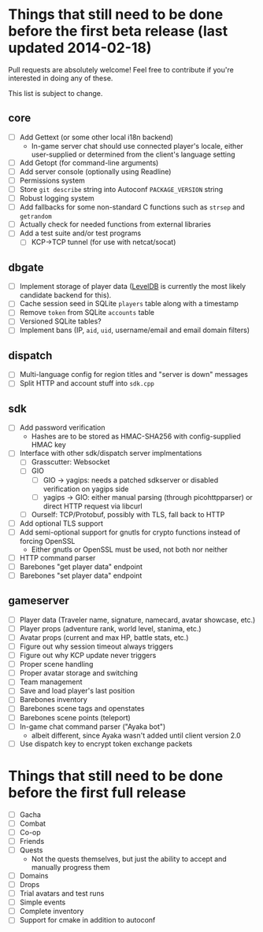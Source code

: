 # Things that still need to be done before the first beta release \(last updated 2014-02-18\)

Pull requests are absolutely welcome! Feel free to contribute if you're interested in doing any of these.

This list is subject to change.

## core
- [ ] Add Gettext \(or some other local i18n backend\)
	- In-game server chat should use connected player's locale, either user-supplied or determined from the client's language setting
- [ ] Add Getopt \(for command-line arguments\)
- [ ] Add server console \(optionally using Readline\)
- [ ] Permissions system
- [ ] Store `git describe` string into Autoconf `PACKAGE_VERSION` string
- [ ] Robust logging system
- [ ] Add fallbacks for some non-standard C functions such as `strsep` and `getrandom`
- [ ] Actually check for needed functions from external libraries
- [ ] Add a test suite and/or test programs
	- [ ] KCP->TCP tunnel (for use with netcat/socat)

## dbgate
- [ ] Implement storage of player data \([LevelDB](https://github.com/google/leveldb) is currently the most likely candidate backend for this\).
- [ ] Cache session seed in SQLite `players` table along with a timestamp
- [ ] Remove `token` from SQLite `accounts` table
- [ ] Versioned SQLite tables?
- [ ] Implement bans \(IP, `aid`, `uid`, username/email and email domain filters\)

## dispatch
- [ ] Multi-language config for region titles and "server is down" messages
- [ ] Split HTTP and account stuff into `sdk.cpp`

## sdk
- [ ] Add password verification
	- Hashes are to	be stored as HMAC-SHA256 with config-supplied HMAC key
- [ ] Interface with other sdk/dispatch server implmentations
	- [ ] Grasscutter: Websocket
	- [ ] GIO
		- [ ] GIO -> yagips: needs a patched sdkserver or disabled verification on yagips side
		- [ ] yagips -> GIO: either manual parsing \(through picohttpparser\) or direct HTTP request via libcurl
	- [ ] Ourself: TCP/Protobuf, possibly with TLS, fall back to HTTP
- [ ] Add optional TLS support
- [ ] Add semi-optional support for gnutls for crypto functions instead of forcing OpenSSL
	- Either gnutls or OpenSSL must be used, not both nor neither
- [ ] HTTP command parser
- [ ] Barebones "get player data" endpoint
- [ ] Barebones "set player data" endpoint

## gameserver
- [ ] Player data \(Traveler name, signature, namecard, avatar showcase, etc.\)
- [ ] Player props \(adventure rank, world level, stanima, etc.\)
- [ ] Avatar props \(current and max HP, battle stats, etc.\)
- [ ] Figure out why session timeout always triggers
- [ ] Figure out why KCP update never triggers
- [ ] Proper scene handling
- [ ] Proper avatar storage and switching
- [ ] Team management
- [ ] Save and load player's last position
- [ ] Barebones inventory
- [ ] Barebones scene tags and openstates
- [ ] Barebones scene points \(teleport\)
- [ ] In-game chat command parser \("Ayaka bot"\)
	- albeit different, since Ayaka wasn't added until client version 2.0
- [ ] Use dispatch key to encrypt token exchange packets

# Things that still need to be done before the first full release
- [ ] Gacha
- [ ] Combat
- [ ] Co-op
- [ ] Friends
- [ ] Quests
	- Not the quests themselves, but just the ability to accept and manually progress them
- [ ] Domains
- [ ] Drops
- [ ] Trial avatars and test runs
- [ ] Simple events
- [ ] Complete inventory
- [ ] Support for cmake in addition to autoconf
